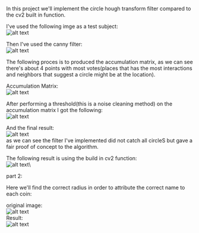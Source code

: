 In this project we'll implement the circle hough transform filter compared to the cv2 built in function.

I've used the following imge as a test subject:\
![alt text](https://github.com/ofhas/Computer-Vision/blob/master/Circle%20Hough%20transform/img1.JPG)

Then I've used the canny filter:\
![alt text](https://github.com/ofhas/Computer-Vision/blob/master/Circle%20Hough%20transform/img2.JPG)

The following proces is to produced the accumulation matrix, as we can see there's about 4 points with most votes(places that has the most interactions and neighbors that suggest a circle might be at the location).

Accumulation Matrix:\
![alt text](https://github.com/ofhas/Computer-Vision/blob/master/Circle%20Hough%20transform/img10.JPG)

After performing a threshold(this is a noise cleaning method) on the accumulation matrix I got the following:\
![alt text](https://github.com/ofhas/Computer-Vision/blob/master/Circle%20Hough%20transform/img9.JPG)

And the final result:\
![alt text](https://github.com/ofhas/Computer-Vision/blob/master/Circle%20Hough%20transform/img3.JPG)\
as we can see the filter I've implemented did not catch all circleS but gave a fair proof of concept to the algorithm.

The following result is using the build in cv2 function:\
![alt text](https://github.com/ofhas/Computer-Vision/blob/master/Circle%20Hough%20transform/img4.JPG)\

part 2:

Here we'll find the correct radius in order to attribute the correct name to each coin:

original image:\
![alt text](https://github.com/ofhas/Computer-Vision/blob/master/Circle%20Hough%20transform/img5.JPG)\
Result:\
![alt text](https://github.com/ofhas/Computer-Vision/blob/master/Circle%20Hough%20transform/img6.JPG)
